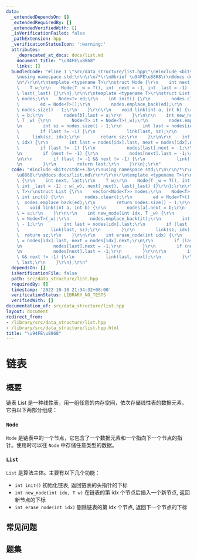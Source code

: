 ```yaml
---
data:
  _extendedDependsOn: []
  _extendedRequiredBy: []
  _extendedVerifiedWith: []
  _isVerificationFailed: false
  _pathExtension: hpp
  _verificationStatusIcon: ':warning:'
  attributes:
    _deprecated_at_docs: docs/list.md
    document_title: "\u94FE\u8868"
    links: []
  bundledCode: "#line 1 \"src/data_structure/list.hpp\"\n#include <bits/stdc++.h>\r\
    \nusing namespace std;\r\n\r\n/*\r\n@brief \u94FE\u8868\r\n@docs docs/list.md\r\
    \n*/\r\n\r\ntemplate <typename T>\r\nstruct Node {\r\n    int next, last;\r\n\
    \    T w;\r\n    Node(T _w = T(), int _next = -1, int _last = -1) : w(_w), next(_next),\
    \ last(_last) {}\r\n};\r\n\r\ntemplate <typename T>\r\nstruct List {\r\n    vector<Node<T>>\
    \ nodes;\r\n    Node<T> ed;\r\n    int init() {\r\n        nodes.clear();\r\n\
    \        ed = Node<T>();\r\n        nodes.emplace_back(ed);\r\n        return\
    \ nodes.size() - 1;\r\n    }\r\n\r\n    void link(int a, int b) {\r\n        nodes[a].next\
    \ = b;\r\n        nodes[b].last = a;\r\n    }\r\n\r\n    int new_node(int idx,\
    \ T _w) {\r\n        Node<T> it = Node<T>(_w);\r\n        nodes.emplace_back(it);\r\
    \n        int sz = nodes.size() - 1;\r\n        int last = nodes[idx].last;\r\n\
    \        if (last != -1) {\r\n            link(last, sz);\r\n        }\r\n   \
    \     link(sz, idx);\r\n        return sz;\r\n    }\r\n\r\n    int erase_node(int\
    \ idx) {\r\n        int last = nodes[idx].last, next = nodes[idx].next;\r\n\r\n\
    \        if (last != -1) {\r\n            nodes[last].next = -1;\r\n        }\r\
    \n        if (next != -1) {\r\n            nodes[next].last = -1;\r\n        }\r\
    \n\r\n        if (last != -1 && next != -1) {\r\n            link(last, next);\r\
    \n        }\r\n        return last;\r\n    }\r\n};\r\n"
  code: "#include <bits/stdc++.h>\r\nusing namespace std;\r\n\r\n/*\r\n@brief \u94FE\
    \u8868\r\n@docs docs/list.md\r\n*/\r\n\r\ntemplate <typename T>\r\nstruct Node\
    \ {\r\n    int next, last;\r\n    T w;\r\n    Node(T _w = T(), int _next = -1,\
    \ int _last = -1) : w(_w), next(_next), last(_last) {}\r\n};\r\n\r\ntemplate <typename\
    \ T>\r\nstruct List {\r\n    vector<Node<T>> nodes;\r\n    Node<T> ed;\r\n   \
    \ int init() {\r\n        nodes.clear();\r\n        ed = Node<T>();\r\n      \
    \  nodes.emplace_back(ed);\r\n        return nodes.size() - 1;\r\n    }\r\n\r\n\
    \    void link(int a, int b) {\r\n        nodes[a].next = b;\r\n        nodes[b].last\
    \ = a;\r\n    }\r\n\r\n    int new_node(int idx, T _w) {\r\n        Node<T> it\
    \ = Node<T>(_w);\r\n        nodes.emplace_back(it);\r\n        int sz = nodes.size()\
    \ - 1;\r\n        int last = nodes[idx].last;\r\n        if (last != -1) {\r\n\
    \            link(last, sz);\r\n        }\r\n        link(sz, idx);\r\n      \
    \  return sz;\r\n    }\r\n\r\n    int erase_node(int idx) {\r\n        int last\
    \ = nodes[idx].last, next = nodes[idx].next;\r\n\r\n        if (last != -1) {\r\
    \n            nodes[last].next = -1;\r\n        }\r\n        if (next != -1) {\r\
    \n            nodes[next].last = -1;\r\n        }\r\n\r\n        if (last != -1\
    \ && next != -1) {\r\n            link(last, next);\r\n        }\r\n        return\
    \ last;\r\n    }\r\n};\r\n"
  dependsOn: []
  isVerificationFile: false
  path: src/data_structure/list.hpp
  requiredBy: []
  timestamp: '2022-10-10 21:34:32+08:00'
  verificationStatus: LIBRARY_NO_TESTS
  verifiedWith: []
documentation_of: src/data_structure/list.hpp
layout: document
redirect_from:
- /library/src/data_structure/list.hpp
- /library/src/data_structure/list.hpp.html
title: "\u94FE\u8868"
---
```

# 链表

## 概要
链表 List 是一种线性表，用一组任意的内存空间，依次存储线性表的数据元素。它由以下两部分组成：
### `Node`
`Node` 是链表中的一个节点，它包含了一个数据元素和一个指向下一个节点的指针。使用时可以往 `Node` 中存储任意类型的数据。
### `List`
`List` 是算法主体。主要有以下几个功能：
- `int init()` 初始化链表, 返回链表的头指针的下标
- `int new_node(int idx, T w)` 在链表的第 idx 个节点后插入一个新节点, 返回新节点的下标
- `int erase_node(int idx)` 删除链表的第 idx 个节点, 返回下一个节点的下标


## 常见问题

## 题集